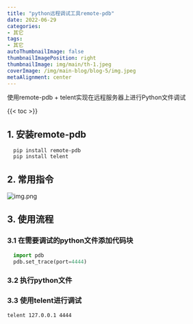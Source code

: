 ```yaml
---
title: "python远程调试工具remote-pdb"
date: 2022-06-29
categories:
- 其它
tags:
- 其它
autoThumbnailImage: false
thumbnailImagePosition: right
thumbnailImage: img/main/th-1.jpeg
coverImage: /img/main-blog/blog-5/img.jpeg
metaAlignment: center
---
```


使用remote-pdb + telent实现在远程服务器上进行Python文件调试

<!--more-->

{{< toc >}}  

## 1. 安装remote-pdb

```
  pip install remote-pdb
  pip install telent
```
## 2. 常用指令
![img.png](/img/main-blog/blog-6/img.png)


## 3. 使用流程

### 3.1 在需要调试的python文件添加代码块

```python
  import pdb
  pdb.set_trace(port=4444)     
```

### 3.2 执行python文件

### 3.3 使用telent进行调试

```shell
telent 127.0.0.1 4444
```
